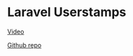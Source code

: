 # Laravel Userstamps

[Video](https://www.youtube.com/watch?v=I_F-HDr4dG8)

[Github repo](https://github.com/WildsideUK/Laravel-Userstamps)